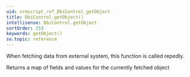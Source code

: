 ```yaml
---
uid: crmscript_ref_DbiControl_getObject
title: DbiControl.getObject()
intellisense: DbiControl.getObject
sortOrder: 253
keywords: getObject()
so.topic: reference
---
```



When fetching data from external system, this function is called repedly.


Returns a map of fields and values for the currently fetched object


